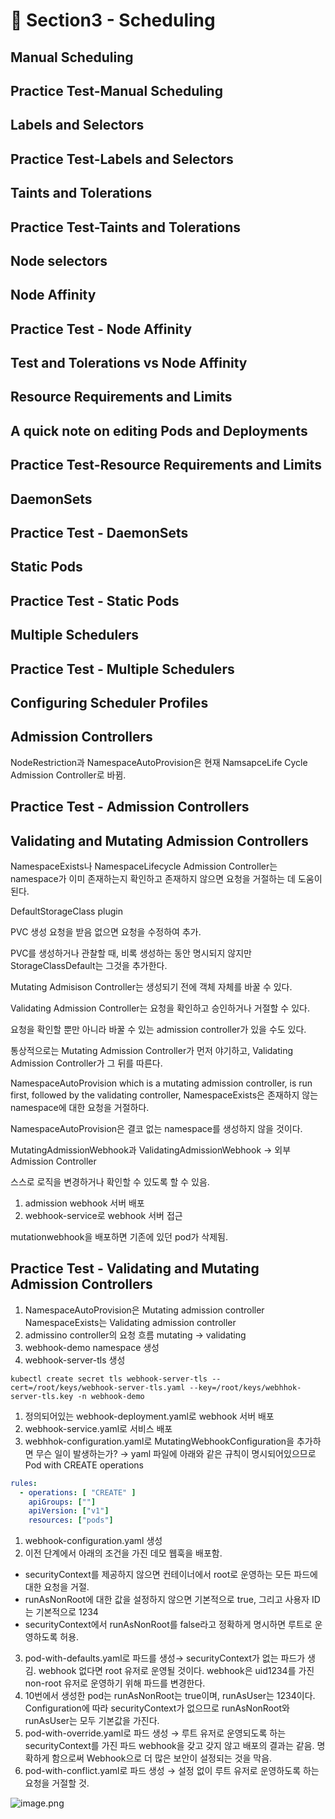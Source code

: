 # 🍨 Section3 - Scheduling

## Manual Scheduling


## Practice Test-Manual Scheduling


## Labels and Selectors


## Practice Test-Labels and Selectors


## Taints and Tolerations


## Practice Test-Taints and Tolerations


## Node selectors


## Node Affinity


## Practice Test - Node Affinity


## Test and Tolerations vs Node Affinity


## Resource Requirements and Limits


## A quick note on editing Pods and Deployments


## Practice Test-Resource Requirements and Limits


## DaemonSets


## Practice Test - DaemonSets


## Static Pods


## Practice Test - Static Pods


## Multiple Schedulers


## Practice Test - Multiple Schedulers


## Configuring Scheduler Profiles


## Admission Controllers


NodeRestriction과 NamespaceAutoProvision은 현재 NamsapceLife Cycle Admission Controller로 바뀜.


## Practice Test - Admission Controllers


## Validating and Mutating Admission Controllers


NamespaceExists나 NamespaceLifecycle Admission Controller는 namespace가 이미 존재하는지 확인하고 존재하지 않으면 요청을 거절하는 데 도움이 된다.


DefaultStorageClass plugin


PVC 생성 요청을 받음 없으면 요청을 수정하여 추가.


PVC를 생성하거나 관찰할 때, 비록 생성하는 동안 명시되지 않지만 StorageClassDefault는 그것을 추가한다.


Mutating Admisison Controller는 생성되기 전에 객체 자체를 바꿀 수 있다.


Validating Admission Controller는 요청을 확인하고 승인하거나 거절할 수 있다.


요청을 확인할 뿐만 아니라 바꿀 수 있는 admission controller가 있을 수도 있다.


통상적으로는 Mutating Admission Controller가 먼저 야기하고, Validating Admission Controller가 그 뒤를 따른다.


NamespaceAutoProvision which is a mutating admission controller, is run first, followed by the validating controller, NamespaceExists은 존재하지 않는 namespace에 대한 요청을 거절하다.


NamespaceAutoProvision은 결코 없는 namespace를 생성하지 않을 것이다.


MutatingAdmissionWebhook과 ValidatingAdmissionWebhook → 외부 Admission Controller


스스로 로직을 변경하거나 확인할 수 있도록 할 수 있음.

1. admission webhook 서버 배포
2. webhook-service로 webhook 서버 접근

mutationwebhook을 배포하면 기존에 있던 pod가 삭제됨.


## Practice Test - Validating and Mutating Admission Controllers

1. NamespaceAutoProvision은 Mutating admission controller
NamespaceExists는 Validating admission controller
2. admissino controller의 요청 흐름
mutating → validating
3. webhook-demo namespace 생성
4. webhook-server-tls 생성

```shell
kubectl create secret tls webhook-server-tls --cert=/root/keys/webhook-server-tls.yaml --key=/root/keys/webhhok-server-tls.key -n webhook-demo
```

1. 정의되어있는 webhook-deployment.yaml로 webhook 서버 배포
2. webhook-service.yaml로 서비스 배포
3. webhhok-configuration.yaml로 MutatingWebhookConfiguration을 추가하면 무슨 일이 발생하는가?
→ yaml 파일에 아래와 같은 규칙이 명시되어있으므로 Pod with CREATE operations

```yaml
rules:
  - operations: [ "CREATE" ]
    apiGroups: [""]
    apiVersion: ["v1"]
    resources: ["pods"]
```

1. webhook-configuration.yaml 생성
2. 이전 단계에서 아래의 조건을 가진 데모 웹훅을 배포함.
- securityContext를 제공하지 않으면 컨테이너에서 root로 운영하는 모든 파드에 대한 요청을 거절.
- runAsNonRoot에 대한 값을 설정하지 않으면 기본적으로 true, 그리고 사용자 ID는 기본적으로 1234
- securityContext에서 runAsNonRoot를 false라고 정확하게 명시하면 루트로 운영하도록 허용.
3. pod-with-defaults.yaml로 파드를 생성→ securityContext가 없는 파드가 생김.
webhook 없다면 root 유저로 운영될 것이다. webhook은 uid1234를 가진 non-root 유저로 운영하기 위해 파드를 변경한다.
4. 10번에서 생성한 pod는 runAsNonRoot는 true이며, runAsUser는 1234이다.
Configuration에 따라 securityContext가 없으므로 runAsNonRoot와 runAsUser는 모두 기본값을 가진다.
5. pod-with-override.yaml로 파드 생성 → 루트 유저로 운영되도록 하는 securityContext를 가진 파드
webhook을 갖고 갖지 않고 배포의 결과는 같음.
명확하게 함으로써 Webhook으로 더 많은 보안이 설정되는 것을 막음.
6. pod-with-conflict.yaml로 파드 생성 → 
설정 없이 루트 유저로 운영하도록 하는 요청을 거절할 것.

![image.png](https://prod-files-secure.s3.us-west-2.amazonaws.com/b2ea2032-00e9-4883-a13b-cb03cf5b2334/501c3b54-0de4-44d6-afe6-eca0c6373e4f/image.png?X-Amz-Algorithm=AWS4-HMAC-SHA256&X-Amz-Content-Sha256=UNSIGNED-PAYLOAD&X-Amz-Credential=ASIAZI2LB4665FWJUYTU%2F20250412%2Fus-west-2%2Fs3%2Faws4_request&X-Amz-Date=20250412T140702Z&X-Amz-Expires=3600&X-Amz-Security-Token=IQoJb3JpZ2luX2VjEF4aCXVzLXdlc3QtMiJHMEUCIQDXZC1olEy5vx16stFatpJH3gdMBt23HC7cHHeUxh1k5QIgYHXi4gj5jktXtpGDoJeGbe2s2eO4SqWYC1D%2Bt7FQ%2FsUqiAQI1v%2F%2F%2F%2F%2F%2F%2F%2F%2F%2FARAAGgw2Mzc0MjMxODM4MDUiDFCh6wZuNU0uvIdElircA9HesZqiCdiikhWGS%2BOcs3Olak7PGf6J8p0BvXiPjL8bycu%2BsJ%2F3ilOsH62dYOS60JJNQsvhS5WkxA5bOwlS45AQEK%2FmSlZiXCtgD7IEpRnctAZmwT37R%2FRGXKu284gNoMh0flC6CyhAohM8vF%2FW%2BPmDZZaSqWGx55RtLWYwANr1dANLx0lB3LAdQEGhlhAe%2FylbVP04i8nozJMx8SPoH%2BwFdTCCNykj9Y0ibO86qTgOWdfGJyNzb4meGubua0o3QfKDXAjQg8%2BcdUMcAA2MIR9NRntdolALv9gH6y%2FVA6O7kli5FelpZSqEb7ePTL1fPyQttu8jq%2Fy0C1wxoj8kAd1loFXn6lI7RLoOGHIbvP87FO5qdxoiUyICQeXVIuEroasPk%2B7241nHBcfTgvdG%2BJFZbEvvQmUn15D0EcyML8sCkx9F0eCrgA7u%2FMJvzMvS4qqwfMY%2F6vs5hi1dAp5J09eOgrs4EbW4yH03PXPTVZ7203a0b5gk2ofhvqqo8KRbfLpMjxD6w5xdIjK%2FY55q6C2wk5WSPHXX3khCmBIwMrxazWbmDWrOVuSbkOAWd5RON8NptoJlYcTBsKGC3iV2XU0ymfXPK%2BnylAmfL7Zt3QOO8wAZlWMXf5l%2FzORSMI7R6b8GOqUBtaq3Fj1wrdXcCkj87foNiAI%2BQhslbfKerrbU5F4dLC9ta0Nf%2B7Ul902gPyhylFw0Ao%2Bb6QdEjAHf0zvG%2FeLM15CxwWO6Vvy%2FrblQksZANvzKrTS%2BeRaFdrLnSPqgKWigwOsfHMInV6gGCR9SlEt1WEoir7hdwi3%2BHXV%2B4YxKdDcaeqogh3YxsDcMc6dwQIVntqhBfSyljZQ1CcTz3mJMumz0T99C&X-Amz-Signature=f9d2f73a10002fdbff444d0a8136c719b80bbd400a65eac095df426bde2d97d1&X-Amz-SignedHeaders=host&x-id=GetObject)

